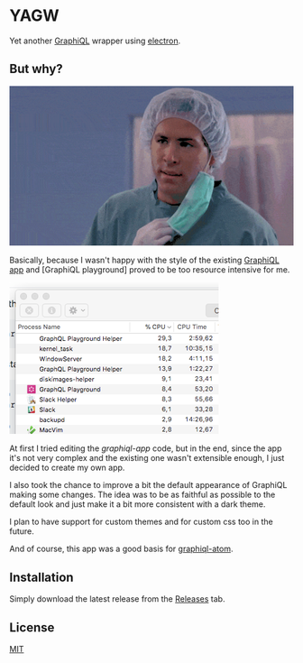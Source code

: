 # YAGW

Yet another [GraphiQL](https://github.com/graphql/graphiql) wrapper using [electron](https://electronjs.org/).


## But why?

![Why gif](./assets/why.gif "Logo Title Text 1")

Basically, because I wasn't happy with the style of the existing [GraphiQL app](https://github.com/skevy/graphiql-app) and [GraphiQL playground] proved to be too resource intensive for me.

![GraphQL playground usage](./assets/graphql-playground.png "Logo Title Text 1")

At first I tried editing the *graphiql-app* code, but in the end, since the app it's not very complex and the existing one wasn't extensible enough, I just decided to create my own app.

I also took the chance to improve a bit the default appearance of GraphiQL making some changes. The idea was to be as faithful as possible to the default look and just make it a bit more consistent with a dark theme.

I plan to have support for custom themes and for custom css too in the future.

And of course, this app was a good basis for [graphiql-atom](https://github.com/larsbs/graphiql-atom).


## Installation

Simply download the latest release from the [Releases](https://github.com/larsbs/yagw/releases) tab.


## License

[MIT](LICENSE)
